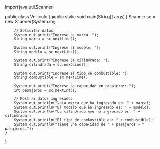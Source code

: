 import java.util.Scanner;

public class Vehiculo {
    public static void main(String[] args) {
        Scanner sc = new Scanner(System.in);

        // Solicitar datos
        System.out.print("Ingrese la marca: ");
        String marca = sc.nextLine();

        System.out.print("Ingrese el modelo: ");
        String modelo = sc.nextLine();

        System.out.print("Ingrese la cilindrada: ");
        String cilindrada = sc.nextLine();

        System.out.print("Ingrese el tipo de combustible: ");
        String combustible = sc.nextLine();

        System.out.print("Ingrese la capacidad en pasajeros: ");
        int pasajeros = sc.nextInt();

        // Mostrar datos ingresados
        System.out.println("\nLa marca que ha ingresado es: " + marca);
        System.out.println("El modelo que ha ingresado es: " + modelo);
        System.out.println("La cilindrada que ha ingresado es: " + cilindrada);
        System.out.println("El tipo de combustible es: " + combustible);
        System.out.println("Tiene una capacidad de " + pasajeros + " pasajeros.");
    }
}

